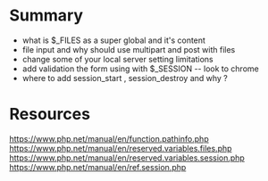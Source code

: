 
# Summary
 * what is $_FILES as a super global and it's content
 * file input and why should use multipart and post with files
 * change some of your local server setting limitations
 * add validation the form using with $_SESSION -- look to chrome
 * where to add session_start , session_destroy and why ?

# Resources
https://www.php.net/manual/en/function.pathinfo.php
https://www.php.net/manual/en/reserved.variables.files.php
https://www.php.net/manual/en/reserved.variables.session.php
https://www.php.net/manual/en/ref.session.php

